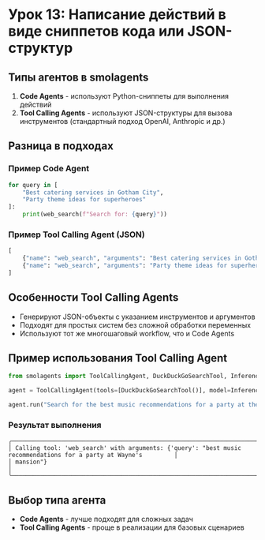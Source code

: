 # Урок 13: Написание действий в виде сниппетов кода или JSON-структур

## Типы агентов в smolagents

1. **Code Agents** - используют Python-сниппеты для выполнения действий
2. **Tool Calling Agents** - используют JSON-структуры для вызова инструментов (стандартный подход OpenAI, Anthropic и др.)

## Разница в подходах

### Пример Code Agent

```python
for query in [
    "Best catering services in Gotham City",
    "Party theme ideas for superheroes"
]:
    print(web_search(f"Search for: {query}"))
```

### Пример Tool Calling Agent (JSON)

```python
[
    {"name": "web_search", "arguments": "Best catering services in Gotham City"},
    {"name": "web_search", "arguments": "Party theme ideas for superheroes"}
]
```

## Особенности Tool Calling Agents

- Генерируют JSON-объекты с указанием инструментов и аргументов
- Подходят для простых систем без сложной обработки переменных
- Используют тот же многошаговый workflow, что и Code Agents

## Пример использования Tool Calling Agent

```python
from smolagents import ToolCallingAgent, DuckDuckGoSearchTool, InferenceClientModel

agent = ToolCallingAgent(tools=[DuckDuckGoSearchTool()], model=InferenceClientModel())

agent.run("Search for the best music recommendations for a party at the Wayne's mansion.")
```

### Результат выполнения

```
╭─────────────────────────────────────────────────────────────────────────────────────────────────────────────────╮
│ Calling tool: 'web_search' with arguments: {'query': "best music recommendations for a party at Wayne's         │
│ mansion"}                                                                                                       │
╰─────────────────────────────────────────────────────────────────────────────────────────────────────────────────╯
```

## Выбор типа агента

- **Code Agents** - лучше подходят для сложных задач
- **Tool Calling Agents** - проще в реализации для базовых сценариев
